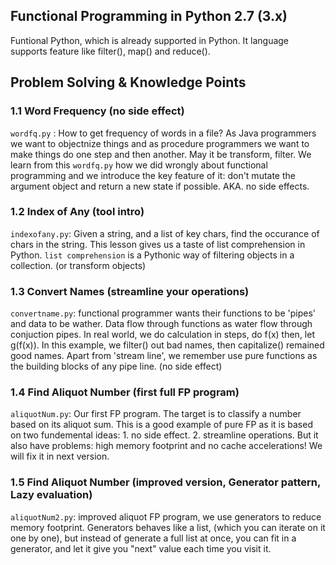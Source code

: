 ## Functional Programming in Python 2.7 (3.x)
Funtional Python, which is already supported in Python. It language supports feature like filter(), map() and reduce().

## Problem Solving & Knowledge Points
### 1.1 Word Frequency (no side effect)
`wordfq.py` : How to get frequency of words in a file? As Java programmers we want to objectnize things and as procedure programmers we want to make things do one step and then another. May it be transform, filter. We learn from this `wordfq.py` how we did wrongly about functional programming and we introduce the key feature of it: don't mutate the argument object and return a new state if possible. AKA. no side effects.

### 1.2 Index of Any (tool intro)
`indexofany.py`: Given a string, and a list of key chars, find the occurance of chars in the string. This lesson gives us a taste of list comprehension in Python. `list comprehension` is a Pythonic way of filtering objects in a collection. (or transform objects)

### 1.3 Convert Names (streamline your operations)
`convertname.py`: functional programmer wants their functions to be 'pipes' and data to be wather. Data flow through functions as water flow through conjuction pipes. In real world, we do calculation in steps, do f(x) then, let g(f(x)). In this example, we filter() out bad names, then capitalize() remained good names. Apart from 'stream line', we remember use pure functions as the building blocks of any pipe line. (no side effect)

### 1.4 Find Aliquot Number (first full FP program)
`aliquotNum.py`: Our first FP program. The target is to classify a number based on its aliquot sum. This is a good example of pure FP as it is based on two fundemental ideas: 1. no side effect. 2. streamline operations. But it also have problems: high memory footprint and no cache accelerations! We will fix it in next version.

### 1.5 Find Aliquot Number (improved version, Generator pattern, Lazy evaluation)
`aliquotNum2.py`: improved aliquot FP program, we use generators to reduce memory footprint. Generators behaves like a list, (which you can iterate on it one by one), but instead of generate a full list at once, you can fit in a generator, and let it give you "next" value each time you visit it.

